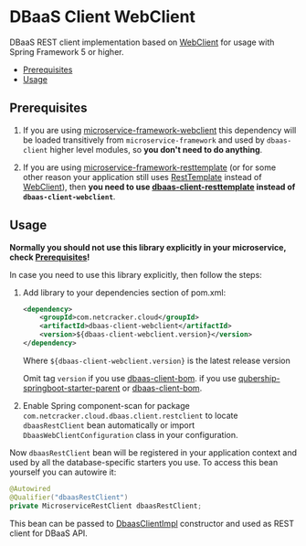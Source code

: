 # DBaaS Client WebClient

DBaaS REST client implementation based on [WebClient](https://docs.spring.io/spring/docs/current/javadoc-api/org/springframework/web/reactive/function/client/WebClient.html) 
for usage with Spring Framework 5 or higher. 

- [Prerequisites](#prerequisites)
- [Usage](#usage)

## Prerequisites
1. If you are using [microservice-framework-webclient](https://github.com/Netcracker/qubership-core-microservice-framework/blob/main/microservice-framework-webclient) 
    this dependency will be loaded transitively from `microservice-framework` and used by `dbaas-client` higher level modules, 
     so **you don't need to do anything**. 

2. If you are using [microservice-framework-resttemplate](https://github.com/Netcracker/qubership-core-microservice-framework/blob/main/microservice-framework-resttemplate) 
    (or for some other reason your application still uses 
    [RestTemplate](https://docs.spring.io/spring/docs/current/javadoc-api/org/springframework/web/client/RestTemplate.html) 
    instead of [WebClient](https://docs.spring.io/spring/docs/current/javadoc-api/org/springframework/web/reactive/function/client/WebClient.html)), 
    then **you need to use [dbaas-client-resttemplate](../dbaas-client-resttemplate) instead of `dbaas-client-webclient`**. 

## Usage
**Normally you should not use this library explicitly in your microservice, check [Prerequisites](#prerequisites)!**


In case you need to use this library explicitly, then follow the steps: 
1. Add library to your dependencies section of pom.xml: 
    ```xml
    <dependency>
        <groupId>com.netcracker.cloud</groupId>
        <artifactId>dbaas-client-webclient</artifactId>
        <version>${dbaas-client-webclient.version}</version>
    </dependency>
    ```
    Where `${dbaas-client-webclient.version}` is the latest release version
    
    Omit tag `version` if you use [dbaas-client-bom](../../../dbaas-client-bom-parent/dbaas-client-bom/README.md). if you use [qubership-springboot-starter-parent](hhttps://github.com/Netcracker/qubership-core-springboot-starter) or [dbaas-client-bom](../../../dbaas-client-bom-parent/dbaas-client-bom/README.md).
2. Enable Spring component-scan for package `com.netcracker.cloud.dbaas.client.restclient` to locate `dbaasRestClient` bean automatically 
    or import `DbaasWebClientConfiguration` class in your configuration. 

Now `dbaasRestClient` bean will be registered in your application context and used by all the database-specific starters you use. 
To access this bean yourself you can autowire it: 
```java
@Autowired
@Qualifier("dbaasRestClient")
private MicroserviceRestClient dbaasRestClient;
```
This bean can be passed to [DbaasClientImpl](https://github.com/Netcracker/qubership-dbaas-client/blob/main/dbaas-client-java/dbaas-client-core/src/main/java/com/netcracker/cloud/dbaas/client/DbaasClientImpl.java) 
constructor and used as REST client for DBaaS API. 
